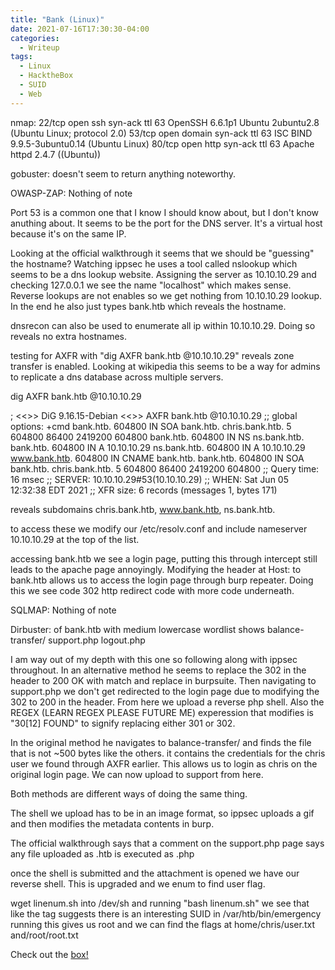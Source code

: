 ```yaml
---
title: "Bank (Linux)"
date: 2021-07-16T17:30:30-04:00 
categories:
  - Writeup
tags:
  - Linux
  - HacktheBox
  - SUID
  - Web
---
```


nmap:
22/tcp open  ssh     syn-ack ttl 63 OpenSSH 6.6.1p1 Ubuntu 2ubuntu2.8 (Ubuntu Linux; protocol 2.0)
53/tcp open  domain  syn-ack ttl 63 ISC BIND 9.9.5-3ubuntu0.14 (Ubuntu Linux)
80/tcp open  http    syn-ack ttl 63 Apache httpd 2.4.7 ((Ubuntu))

gobuster:
doesn't seem to return anything noteworthy.

OWASP-ZAP:
Nothing of note

Port 53 is a common one that I know I should know about, but I don't know anuthing about. It seems to be the port for the DNS server. It's a virtual host because it's on the same IP.

Looking at the official walkthrough it seems that we should be "guessing" the hostname? Watching ippsec he uses a tool called nslookup which seems to be a dns lookup website.
Assigning the server as 10.10.10.29 and checking 127.0.0.1 we see the name "localhost" which makes sense.
Reverse lookups are not enables so we get nothing from 10.10.10.29 lookup.
In the end he also just types bank.htb which reveals the hostname.

dnsrecon can also be used to enumerate all ip within 10.10.10.29. Doing so reveals no extra hostnames.

testing for AXFR with "dig AXFR bank.htb @10.10.10.29" reveals zone transfer is enabled. Looking at wikipedia this seems to be a way for admins to replicate a dns database across multiple servers. 

dig AXFR bank.htb @10.10.10.29

; <<>> DiG 9.16.15-Debian <<>> AXFR bank.htb @10.10.10.29
;; global options: +cmd
bank.htb.               604800  IN      SOA     bank.htb. chris.bank.htb. 5 604800 86400 2419200 604800
bank.htb.               604800  IN      NS      ns.bank.htb.
bank.htb.               604800  IN      A       10.10.10.29
ns.bank.htb.            604800  IN      A       10.10.10.29
www.bank.htb.           604800  IN      CNAME   bank.htb.
bank.htb.               604800  IN      SOA     bank.htb. chris.bank.htb. 5 604800 86400 2419200 604800
;; Query time: 16 msec
;; SERVER: 10.10.10.29#53(10.10.10.29)
;; WHEN: Sat Jun 05 12:32:38 EDT 2021
;; XFR size: 6 records (messages 1, bytes 171)

reveals subdomains chris.bank.htb, www.bank.htb, ns.bank.htb.

to access these we modify our /etc/resolv.conf and include nameserver 10.10.10.29 at the top of the list.

accessing bank.htb we see a login page, putting this through intercept still leads to the apache page annoyingly. Modifying the header at Host: to bank.htb allows us to access the login page through burp repeater. Doing this we see code 302 http redirect code with more code underneath.

SQLMAP:
Nothing of note

Dirbuster: of bank.htb with medium lowercase wordlist shows
balance-transfer/
support.php
logout.php

I am way out of my depth with this one so following along with ippsec throughout. In an alternative method he seems to replace the 302 in the header to 200 OK with match and replace in burpsuite. Then navigating to support.php we don't get redirected to the login page due to modifying the 302 to 200 in the header. From here we upload a reverse php shell.
Also the REGEX (LEARN REGEX PLEASE FUTURE ME) experession that modifies is "30[12] FOUND" to signify replacing either 301 or 302.

In the original method he navigates to balance-transfer/ and finds the file that is not ~500 bytes like the others. it contains the credentials for the chris user we found through AXFR earlier.
This allows us to login as chris on the original login page. We can now upload to support from here.

Both methods are different ways of doing the same thing. 

The shell we upload has to be in an image format, so ippsec uploads a gif and then modifies the metadata contents in burp.

The official walkthrough says that a comment on the support.php page says any file uploaded as .htb is executed as .php

once the shell is submitted and the attachment is opened we have our reverse shell. This is upgraded and we enum to find user flag.

wget linenum.sh into /dev/sh and running "bash linenum.sh" we see that like the tag suggests there is an interesting SUID in /var/htb/bin/emergency 
running this gives us root and we can find the flags at home/chris/user.txt​ and/root/root.txt


Check out the [box!][htbboxlink]

[htbboxlink]: https://app.hackthebox.eu/machines/Bank

